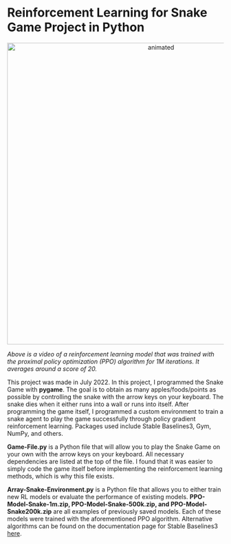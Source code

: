 # Reinforcement Learning for Snake Game Project in Python

<p align="center">
  <img src="https://user-images.githubusercontent.com/113403062/189812492-6b03500b-57ed-4111-9453-ec6abd43befe.gif" alt="animated" width=700 heigt=700/>
</p>

*Above is a video of a reinforcement learning model that was trained with the proximal policy optimization (PPO) algorithm for 1M iterations. It averages around a score of 20.*

This project was made in July 2022. In this project, I programmed the Snake Game with **pygame**. The goal is to obtain as many apples/foods/points as possible by controlling the snake with the arrow keys on your keyboard. The snake dies when it either runs into a wall or runs into itself. After programming the game itself, I programmed a custom environment to train a snake agent to play the game successfully through policy gradient reinforcement learning. Packages used include Stable Baselines3, Gym, NumPy, and others.   

**Game-File.py** is a Python file that will allow you to play the Snake Game on your own with the arrow keys on your keyboard. All necessary dependencies are listed at the top of the file. I found that it was easier to simply code the game itself before implementing the reinforcement learning methods, which is why this file exists. 

**Array-Snake-Environment.py** is a Python file that allows you to either train new RL models or evaluate the performance of existing models. **PPO-Model-Snake-1m.zip, PPO-Model-Snake-500k.zip, and PPO-Model-Snake200k.zip** are all examples of previously saved models. Each of these models were trained with the aforementioned PPO algorithm. Alternative algorithms can be found on the documentation page for Stable Baselines3 [here](https://stable-baselines3.readthedocs.io/en/master/).
